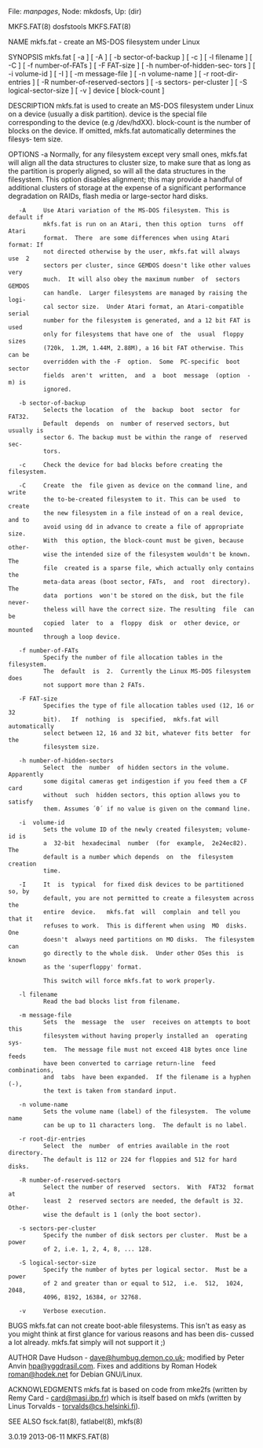 File: *manpages*,  Node: mkdosfs,  Up: (dir)

MKFS.FAT(8)                       dosfstools                       MKFS.FAT(8)



NAME
       mkfs.fat - create an MS-DOS filesystem under Linux

SYNOPSIS
       mkfs.fat [ -a ] [ -A ] [ -b sector-of-backup ] [ -c ] [ -l filename ] [
       -C ] [ -f number-of-FATs ] [ -F FAT-size ] [  -h  number-of-hidden-sec‐
       tors ] [ -i volume-id ] [ -I ] [ -m message-file ] [ -n volume-name ] [
       -r root-dir-entries ] [ -R number-of-reserved-sectors ] [  -s  sectors-
       per-cluster ] [ -S logical-sector-size ] [ -v ] device [ block-count ]

DESCRIPTION
       mkfs.fat is used to create an MS-DOS filesystem under Linux on a device
       (usually a disk partition).  device is the special  file  corresponding
       to  the device (e.g /dev/hdXX).  block-count is the number of blocks on
       the device.  If omitted, mkfs.fat automatically determines the filesys‐
       tem size.

OPTIONS
       -a     Normally,  for  any  filesystem except very small ones, mkfs.fat
              will align all the data structures to cluster size, to make sure
              that  as  long as the partition is properly aligned, so will all
              the data structures in the  filesystem.   This  option  disables
              alignment;  this may provide a handful of additional clusters of
              storage at the expense of a significant performance  degradation
              on RAIDs, flash media or large-sector hard disks.

       -A     Use Atari variation of the MS-DOS filesystem. This is default if
              mkfs.fat is run on an Atari, then this option  turns  off  Atari
              format.  There  are some differences when using Atari format: If
              not directed otherwise by the user, mkfs.fat will always  use  2
              sectors per cluster, since GEMDOS doesn't like other values very
              much.  It will also obey the maximum number  of  sectors  GEMDOS
              can handle.  Larger filesystems are managed by raising the logi‐
              cal sector size.  Under Atari format, an Atari-compatible serial
              number for the filesystem is generated, and a 12 bit FAT is used
              only for filesystems that have one of  the  usual  floppy  sizes
              (720k,  1.2M, 1.44M, 2.88M), a 16 bit FAT otherwise. This can be
              overridden with the -F  option.  Some  PC-specific  boot  sector
              fields  aren't  written,  and  a  boot  message  (option  -m) is
              ignored.

       -b sector-of-backup
              Selects the location  of  the  backup  boot  sector  for  FAT32.
              Default  depends  on  number of reserved sectors, but usually is
              sector 6. The backup must be within the range of  reserved  sec‐
              tors.

       -c     Check the device for bad blocks before creating the filesystem.

       -C     Create  the  file given as device on the command line, and write
              the to-be-created filesystem to it. This can be used  to  create
              the new filesystem in a file instead of on a real device, and to
              avoid using dd in advance to create a file of appropriate  size.
              With  this option, the block-count must be given, because other‐
              wise the intended size of the filesystem wouldn't be known.  The
              file  created is a sparse file, which actually only contains the
              meta-data areas (boot sector, FATs,  and  root  directory).  The
              data  portions  won't be stored on the disk, but the file never‐
              theless will have the correct size. The resulting  file  can  be
              copied  later  to  a  floppy  disk  or  other device, or mounted
              through a loop device.

       -f number-of-FATs
              Specify the number of file allocation tables in the  filesystem.
              The  default  is  2.  Currently the Linux MS-DOS filesystem does
              not support more than 2 FATs.

       -F FAT-size
              Specifies the type of file allocation tables used (12, 16 or  32
              bit).   If  nothing  is  specified,  mkfs.fat will automatically
              select between 12, 16 and 32 bit, whatever fits better  for  the
              filesystem size.

       -h number-of-hidden-sectors
              Select  the  number  of hidden sectors in the volume. Apparently
              some digital cameras get indigestion if you feed them a CF  card
              without  such  hidden sectors, this option allows you to satisfy
              them. Assumes ´0´ if no value is given on the command line.

       -i  volume-id
              Sets the volume ID of the newly created filesystem; volume-id is
              a  32-bit  hexadecimal  number  (for  example,  2e24ec82).   The
              default is a number which depends  on  the  filesystem  creation
              time.

       -I     It  is  typical  for fixed disk devices to be partitioned so, by
              default, you are not permitted to create a filesystem across the
              entire  device.   mkfs.fat  will  complain  and tell you that it
              refuses to work.  This is different when using  MO  disks.   One
              doesn't  always need partitions on MO disks.  The filesystem can
              go directly to the whole disk.  Under other OSes this  is  known
              as the 'superfloppy' format.

              This switch will force mkfs.fat to work properly.

       -l filename
              Read the bad blocks list from filename.

       -m message-file
              Sets  the  message  the  user  receives on attempts to boot this
              filesystem without having properly installed an  operating  sys‐
              tem.  The message file must not exceed 418 bytes once line feeds
              have been converted to carriage return-line  feed  combinations,
              and  tabs  have been expanded.  If the filename is a hyphen (-),
              the text is taken from standard input.

       -n volume-name
              Sets the volume name (label) of the filesystem.  The volume name
              can be up to 11 characters long.  The default is no label.

       -r root-dir-entries
              Select  the  number  of entries available in the root directory.
              The default is 112 or 224 for floppies and 512 for hard disks.

       -R number-of-reserved-sectors
              Select the number of reserved  sectors.  With  FAT32  format  at
              least  2  reserved sectors are needed, the default is 32. Other‐
              wise the default is 1 (only the boot sector).

       -s sectors-per-cluster
              Specify the number of disk sectors per cluster.  Must be a power
              of 2, i.e. 1, 2, 4, 8, ... 128.

       -S logical-sector-size
              Specify the number of bytes per logical sector.  Must be a power
              of 2 and greater than or equal to 512,  i.e.  512,  1024,  2048,
              4096, 8192, 16384, or 32768.

       -v     Verbose execution.

BUGS
       mkfs.fat  can  not  create boot-able filesystems. This isn't as easy as
       you might think at first glance for various reasons and has  been  dis‐
       cussed a lot already.  mkfs.fat simply will not support it ;)

AUTHOR
       Dave  Hudson  -  <dave@humbug.demon.co.uk>;  modified  by  Peter  Anvin
       <hpa@yggdrasil.com>.   Fixes   and    additions    by    Roman    Hodek
       <roman@hodek.net> for Debian GNU/Linux.

ACKNOWLEDGMENTS
       mkfs.fat  is  based  on  code  from  mke2fs  (written  by  Remy  Card -
       <card@masi.ibp.fr>) which is itself based on  mkfs  (written  by  Linus
       Torvalds - <torvalds@cs.helsinki.fi>).

SEE ALSO
       fsck.fat(8), fatlabel(8), mkfs(8)



3.0.19                            2013-06-11                       MKFS.FAT(8)
